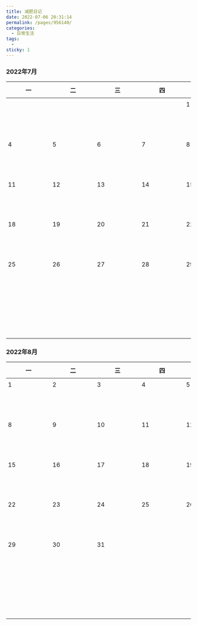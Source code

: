 ```yaml
---
title: 减肥日记
date: 2022-07-06 20:31:14
permalink: /pages/956140/
categories:
  - 日常生活
tags:
  - 
sticky: 1
---
```


<style>
    table {
        display: block;
    }
    table th {
    	text-align: center;
    }
    table div {
        width: 89.55px;
        height: 89.55px;
    }
    td {
        position: relative;
    }
    .day {
        position: absolute;
        top: 7px;
        left: 5px;
    }
    table .badge {
        font-size: 10px!important;
        white-space: nowrap;
    }
    td span:nth-of-type(2) {
        margin-left: 10px;
    }
    td, th {
    	padding: 0.6em 1em!important;
	}
</style>

### 2022年7月

|   一   |   二    |                              三                              |   四    |   五    |   六    |   日    |
| ------- | ------- | ------------------------------------------------------------ | ------- | ------- | ------- | ------- |
| <div></div> | <div></div> | <div></div> | <div></div> | <div><span class="day">1</span></div> | <div><span class="day">2</span></div> | <div><span class="day">3</span></div> |
| <div><span class="day">4</span></div> | <div><span class="day">5</span></div> | <div><span class="day">6</span><Badge text="蹲起120个"/><br/><Badge text="俯卧撑40个"/><br/><Badge text="仰卧起坐30个"/><br/></div> | <div><span class="day">7</span><Badge text="体重161.6斤"/><br/><Badge text="蹲起120个"/><br/><Badge text="俯卧撑40个"/><br/><Badge text="仰卧起坐30个"/><br/></div> | <div><span class="day">8</span><Badge text="体重159.6斤"/><br/><Badge text="蹲起120个"/><br/><Badge text="俯卧撑50个"/><br/><Badge text="仰卧起坐40个"/><br/></div> | <div><span class="day">9</span><Badge text="体重160.8斤" type="error"/><br/><Badge text="蹲起120个"/><br/><Badge text="俯卧撑50个"/><br/><Badge text="仰卧起坐40个"/><br/></div> | <div><span class="day">10</span><Badge text="体重162.0斤" type="error"/><br/><Badge text="蹲起120个"/><br/><Badge text="俯卧撑50个"/><br/><Badge text="仰卧起坐80个"/><br/></div> |
| <div><span class="day">11</span><Badge text="体重161.4斤"/><br/><Badge text="蹲起130个"/><br/><Badge text="俯卧撑50个"/><br/><Badge text="仰卧起坐80个"/><br/></div> | <div><span class="day">12</span><Badge text="体重161.0斤"/><br/><Badge text="蹲起130个"/><br/><Badge text="俯卧撑50个"/><br/><Badge text="仰卧起坐80个"/><br/></div> |           <div><span class="day">13</span><Badge text="体重160.9斤"/><br/><Badge text="蹲起150个"/><br/><Badge text="俯卧撑50个"/><br/><Badge text="仰卧起坐100个"/><br/></div>             |          <div><span class="day">14</span><Badge text="体重160.9斤" type="warning"/><br/><Badge text="蹲起150个" type="warning"/><br/><Badge text="俯卧撑50个" type="warning"/><br/><Badge text="仰卧起坐100个" type="warning"/><br/></div>            | <div><span class="day">15</span><Badge text="体重0斤" type="warning"/><br/><Badge text="蹲起0个" type="warning"/><br/><Badge text="俯卧撑0个" type="warning"/><br/><Badge text="仰卧起坐0个" type="warning"/><br/></div> | <div><span class="day">16</span><Badge text="体重0斤" type="warning"/><br/><Badge text="蹲起0个" type="warning"/><br/><Badge text="俯卧撑0个" type="warning"/><br/><Badge text="仰卧起坐0个" type="warning"/><br/></div> | <div><span class="day">17</span><Badge text="体重0斤" type="warning"/><br/><Badge text="蹲起0个" type="warning"/><br/><Badge text="俯卧撑0个" type="warning"/><br/><Badge text="仰卧起坐0个" type="warning"/><br/></div> |
| <div><span class="day">18</span></div> | <div><span class="day">19</span></div> |           <div><span class="day">20</span></div>             |          <div><span class="day">21</span></div>            | <div><span class="day">22</span></div> | <div><span class="day">23</span></div> | <div><span class="day">24</span></div> |
| <div><span class="day">25</span></div> | <div><span class="day">26</span></div> |           <div><span class="day">27</span></div>             |          <div><span class="day">28</span></div>            | <div><span class="day">29</span></div> | <div><span class="day">30</span></div> | <div><span class="day">31</span></div> |
| <div></div> | <div></div> | <div></div> | <div></div> | <div></div> | <div></div> | <div></div> |

### 2022年8月

|             一             |             二             |             三             |             四             |             五             |             六             |             日             |
| -------------------------- | -------------------------- | -------------------------- | -------------------------- | -------------------------- | -------------------------- | -------------------------- |
| <div><span class="day">1</span></div> | <div><span class="day">2</span></div> | <div><span class="day">3</span></div> | <div><span class="day">4</span></div> | <div><span class="day">5</span></div> | <div><span class="day">6</span></div> | <div><span class="day">7</span></div> |
| <div><span class="day">8</span></div> | <div><span class="day">9</span></div> | <div><span class="day">10</span></div> | <div><span class="day">11</span></div> | <div><span class="day">12</span></div> | <div><span class="day">13</span></div> | <div><span class="day">14</span></div> |
| <div><span class="day">15</span></div> | <div><span class="day">16</span></div> | <div><span class="day">17</span></div> | <div><span class="day">18</span></div> | <div><span class="day">19</span></div> | <div><span class="day">20</span></div> | <div><span class="day">21</span></div> |
| <div><span class="day">22</span></div> | <div><span class="day">23</span></div> | <div><span class="day">24</span></div> | <div><span class="day">25</span></div> | <div><span class="day">26</span></div> | <div><span class="day">27</span></div> | <div><span class="day">28</span></div> |
| <div><span class="day">29</span></div> | <div><span class="day">30</span></div> | <div><span class="day">31</span></div> | <div></div> | <div></div> | <div></div> | <div></div> |
| <div></div> | <div></div> | <div></div> | <div></div> | <div></div> | <div></div> | <div></div> |

